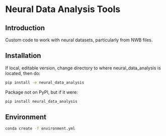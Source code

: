 # Neural Data Analysis Tools

## Introduction

Custom code to work with neural datasets, particularly from NWB files.

## Installation

If local, editable version, change directory to where neural_data_analysis is located, then do:

```bash
pip install -e neural_data_analysis
```

Package not on PyPI, but if it were:

```bash
pip install neural_data_analysis
```

## Environment

```bash
conda create -f environment.yml
```
